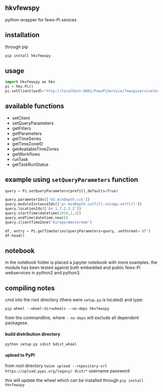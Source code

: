 ## hkvfewspy
python wrapper for fews-Pi sevices

## installation
through pip
```bash
pip install hkvfewspy
```

## usage
```python
import hkvfewspy as hkv
pi = hkv.Pi()
pi.setClient(wsdl='http://localhost:8081/FewsPiService/fewspiservice?wsdl')
```

## available functions
- setClient
- setQueryParameters
- getFilters
- getParameters
- getTimeSeries
- getTimeZoneID
- getAvailableTimeZones
- getWorkflows
- runTask
- getTaskRunStatus


## example using `setQueryParameters` function

```python
query = Pi.setQueryParameters(prefill_defaults=True)

query.parameterIds(['m3.minDepth.cut'])
query.moduleInstanceIds(['pr.minDepth.cutfill.volopp.setfill'])
query.locationIds(['bv.1.7.2.3.2'])
query.startTime(datetime(2018,1,1))
query.endTime(datetime.now())
query.clientTimeZone('Europe/Amsterdam')

df, entry = Pi.getTimeSeries(queryParameters=query, setFormat='df')
df.head()
```

## notebook
in the notebook folder is placed a jupyter notebook with more examples.
the module has been tested against both embedded and public fews-Pi webservices in python2 and python3.

## compiling notes
cmd into the root directory (there were `setup.py` is located)
and type:
```
pip wheel --wheel-dir=wheels --no-deps hkvfewspy
```
from the commandline, where `--no-deps` will exclude all dependent packagese.

#### build distribution directory
`python setup.py sdist bdist_wheel`

#### upload to PyPI
from root directory
`twine upload --repository-url https://upload.pypi.org/legacy/ dist/*`
username
password

this will update the wheel which can be installed through `pip install hkvfewspy`

